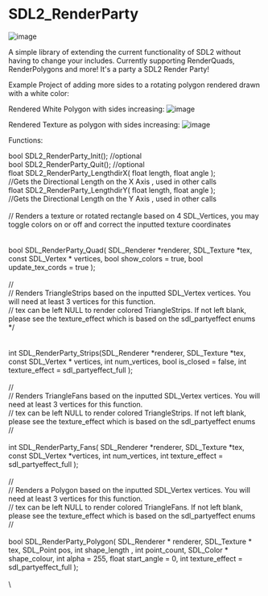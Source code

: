 # SDL2_RenderParty

![image](https://github.com/pawbyte/SDL2_RenderParty/blob/main/images/sdl2_renderparty_logo.png?raw=true)

A simple library of extending the current functionality of SDL2 without having to change your includes. Currently supporting RenderQuads, RenderPolygons and more! It's a party a SDL2 Render Party!

Example Project of adding more sides to a rotating polygon rendered drawn with a white color:

Rendered White Polygon with sides increasing:
![image](https://raw.githubusercontent.com/pawbyte/SDL2_Render_Party/main/examples/SDL2_Render_Party_White_Polygon_Test.gif)

Rendered Texture as polygon with sides increasing:
![image](https://github.com/pawbyte/SDL2_RenderParty/blob/main/examples/sdl2_render_party_mk_spinner_polygon.gif?raw=true)


Functions:

bool SDL2_RenderParty_Init();  //optional \
bool SDL2_RenderParty_Quit(); //optional \
float SDL2_RenderParty_LengthdirX( float length, float angle  ); \
//Gets the Directional Length on the X Axis , used in other calls \
float SDL2_RenderParty_LengthdirY( float length, float angle  ); \
//Gets the Directional Length on the Y Axis , used in other calls \
\
// Renders a texture or rotated rectangle based on 4 SDL_Vertices, you may toggle colors on or off and correct the inputted texture coordinates \
\
\
bool SDL_RenderParty_Quad( SDL_Renderer *renderer, SDL_Texture *tex, const SDL_Vertex * vertices, bool show_colors = true, bool update_tex_cords = true  ); \
\
// \
// Renders TriangleStrips based on the inputted SDL_Vertex vertices. You will need at least 3 vertices for this function. \
// tex can be left NULL to render colored TriangleStrips. If not left blank, please see the texture_effect which is based on the sdl_partyeffect enums \
*/ \
\
\
int SDL_RenderParty_Strips(SDL_Renderer *renderer, SDL_Texture *tex, const SDL_Vertex * vertices, int num_vertices, bool is_closed = false, int texture_effect = sdl_partyeffect_full  ); \
\
// \
// Renders TriangleFans based on the inputted SDL_Vertex vertices. You will need at least 3 vertices for this function. \
// tex can be left NULL to render colored TriangleStrips. If not left blank, please see the texture_effect which is based on the sdl_partyeffect enums \
// \
\
int SDL_RenderParty_Fans( SDL_Renderer *renderer, SDL_Texture *tex, const SDL_Vertex *vertices, int num_vertices, int texture_effect = sdl_partyeffect_full ); \
\
//  \
// Renders a Polygon based on the inputted SDL_Vertex vertices. You will need at least 3 vertices for this function. \
// tex can be left NULL to render colored TriangleFans. If not left blank, please see the texture_effect which is based on the sdl_partyeffect enums \
//  \
\
bool SDL_RenderParty_Polygon( SDL_Renderer * renderer, SDL_Texture * tex, SDL_Point pos, int shape_length , int point_count, SDL_Color * shape_colour, int alpha = 255, float start_angle = 0, int texture_effect  = sdl_partyeffect_full ); \
\
\
